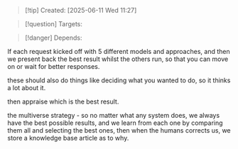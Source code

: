 
>[!tip] Created: [2025-06-11 Wed 11:27]

>[!question] Targets: 

>[!danger] Depends: 

If each request kicked off with 5 different models and approaches, and then we present back the best result whilst the others run, so that you can move on or wait for better responses.

these should also do things like deciding what you wanted to do, so it thinks a lot about it.

then appraise which is the best result.

the multiverse strategy - so no matter what any system does, we always have the best possible results, and we learn from each one by comparing them all and selecting the best ones, then when the humans corrects us, we store a knowledge base article as to why.
